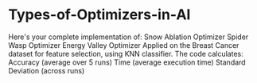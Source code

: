 # Types-of-Optimizers-in-AI
Here's your complete implementation of:  Snow Ablation Optimizer  Spider Wasp Optimizer  Energy Valley Optimizer  Applied on the Breast Cancer dataset for feature selection, using KNN classifier. The code calculates:  Accuracy (average over 5 runs)  Time (average execution time)  Standard Deviation (across runs)
